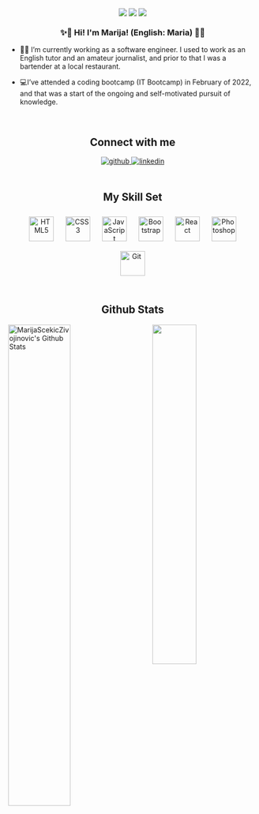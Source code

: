  <!--<header>
<p align="center"> -->
<!--  <img src="https://github.com/MarijaScekicZivojinovic/Personal-Pictures/blob/main/Clean%20Work%20Place%20LinkedIn%20Banner.png"/> -->
<!--<img src="https://github.com/MarijaScekicZivojinovic/MarijaScekicZivojinovic/blob/main/Banner.png"/>
</p>
 </header> -->

<!-- <div align="center">
<img src="https://rishavanand.github.io/static/images/greetings.gif" align="center" style="width: 100%" />
</div>   -->
 
 <div align="center">
<img src="https://komarev.com/ghpvc/?username=MarijaScekicZivojinovic&&color=brightgreen" align="center" />
<img src="https://img.shields.io/badge/Lives%20in-Serbia-success" align="center"/>
 <img src="https://img.shields.io/badge/Languages-English%20%26%20Serbian-brightgreen" align="center"/>
</div>  

### <div align="center">✨💖 Hi! I'm Marija! (English: Maria)  💖✨</div>  
  

- 👩‍🏫 I’m currently working as a software engineer. I used to work as an English tutor and an amateur journalist, and prior to that I was a bartender at a local restaurant. 
  

-  💻I’ve attended a coding bootcamp (IT Bootcamp) in February of 2022, and that was a start of the ongoing and self-motivated pursuit of knowledge.
  

<br/>  

## <div align="center"> Connect with me  </div>  
<div align="center">
<a href="https://github.com/MarijaScekicZivojinovic" target="_blank">
<img src=https://img.shields.io/badge/github-%2324292e.svg?&style=for-the-badge&logo=github&logoColor=white alt=github style="margin-bottom: 5px;" />
</a>
<a href="https://www.linkedin.com/in/marija-scekic-zivojinovic/" target="_blank">
<img src=https://img.shields.io/badge/linkedin-%231E77B5.svg?&style=for-the-badge&logo=linkedin&logoColor=white alt=linkedin style="margin-bottom: 5px;" />
</a>  
</div>  
  

<br/>  

## <div align="center"> My Skill Set  </div>
<!-- <table align="center"><tr><td valign="top" min-width="70%"> -->


<!-- <div overflow="auto" width="100%"> -->
<!--  <div width="50%" float="left" display="inline-block">   -->
<!-- ### Frontend  -->
<div align="center"> 
<img style="margin: 10px" src="https://profilinator.rishav.dev/skills-assets/html5-original-wordmark.svg" alt="HTML5" height="50" />  
<img style="margin: 10px" src="https://profilinator.rishav.dev/skills-assets/css3-original-wordmark.svg" alt="CSS3" height="50" />  
<img style="margin: 10px" src="https://profilinator.rishav.dev/skills-assets/javascript-original.svg" alt="JavaScript" height="50" />  
<img style="margin: 10px" src="https://profilinator.rishav.dev/skills-assets/bootstrap-plain.svg" alt="Bootstrap" height="50" />  
<img style="margin: 10px" src="https://profilinator.rishav.dev/skills-assets/react-original-wordmark.svg" alt="React" height="50" />  
<img style="margin: 10px" src="https://profilinator.rishav.dev/skills-assets/photoshop-plain.svg" alt="Photoshop" height="50" />  
<!-- </div>
</td><td valign="top" min-width="25%"> -->
<!-- <div width="40%" float="left" display="inline-block">   -->
<!-- ### DevOps  
<div> -->
<img style="margin: 10px" src="https://profilinator.rishav.dev/skills-assets/git-scm-icon.svg" alt="Git" height="50" />  
</div>
<!-- </td></tr></table>   -->
<!--  <br clear="both"/> -->
<!--  </div> -->

<br/>  


## <div align="center"> Github Stats  </div>
    
<footer>
<div><img align="left" src="https://github-readme-stats.vercel.app/api?username=MarijaScekicZivojinovic&include_all_commits=true&count_private=true&show_icons=true&line_height=20&title_color=381823&icon_color=f16a55&text_color=6f6e6e&bg_color=f2998e,f7d7c2,fff8dd" alt="MarijaScekicZivojinovic's Github Stats" width="50%">

<img align="right" src="https://github-readme-stats.vercel.app/api/top-langs/?username=MarijaScekicZivojinovic&layout=compact&line_height=20&title_color=381823&icon_color=381823&text_color=6f6e6e&bg_color=f2998e,f7d7c2,fff8dd" width="42%"/></div>
</footer>
<br/>
<br/>  


<!-- <footer>  
<div><img align="left" src="https://github-readme-stats.vercel.app/api?username=MarijaScekicZivojinovic&include_all_commits=true&count_private=true&show_icons=true&line_height=20&title_color=7A7ADB&icon_color=2234AE&text_color=D3D3D3&bg_color=0,000000,130F40" alt="MarijaScekicZivojinovic's Github Stats" width="51%">

<img align="right" src="https://github-readme-stats.vercel.app/api/top-langs/?username=MarijaScekicZivojinovic&layout=compact&line_height=20&title_color=7A7ADB&icon_color=2234AE&text_color=D3D3D3&bg_color=0,000000,130F40" width="43%"/></div>
</footer>
 -->


<!-- 
## Github Stats 📉 -->

<!-- <img align="left" src="https://github-readme-stats.vercel.app/api?username=MarijaScekicZivojinovic&include_all_commits=true&count_private=true&show_icons=true&line_height=20&title_color=7A7ADB&icon_color=2234AE&text_color=D3D3D3&bg_color=0,000000,130F40" alt="MarijaScekicZivojinovic's Github Stats">

<img align="right" src="https://github-readme-stats.vercel.app/api/top-langs/?username=MarijaScekicZivojinovic&layout=compact&line_height=20&title_color=7A7ADB&icon_color=2234AE&text_color=D3D3D3&bg_color=0,000000,130F40"/>  

</br> --> 

<!--
**MarijaScekicZivojinovic/MarijaScekicZivojinovic** is a ✨ _special_ ✨ repository because its `README.md` (this file) appears on your GitHub profile.

Here are some ideas to get you started:

- 🔭 I’m currently working on ...
- 🌱 I’m currently learning ...
- 👯 I’m looking to collaborate on ...
- 🤔 I’m looking for help with ...
- 💬 Ask me about ...
- 📫 How to reach me: ...
- 😄 Pronouns: ...
- ⚡ Fun fact: ...
-->
